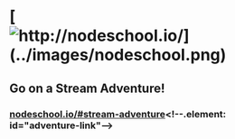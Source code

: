 # [![http://nodeschool.io/](../images/nodeschool.png)<!--.element: id="nodeschool-logo"-->](http://nodeschool.io/)

## Go on a Stream Adventure!
<!--.element: id="stream-adventure"-->

### [nodeschool.io/#stream-adventure](http://nodeschool.io/#stream-adventure")<!--.element: id="adventure-link"-->
